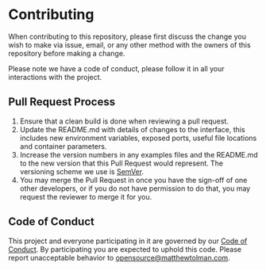 # Contributing

When contributing to this repository, please first discuss the change you wish to make via issue,
email, or any other method with the owners of this repository before making a change. 

Please note we have a code of conduct, please follow it in all your interactions with the project.

## Pull Request Process

1. Ensure that a clean build is done when reviewing a pull request.
2. Update the README.md with details of changes to the interface, this includes new environment 
   variables, exposed ports, useful file locations and container parameters.
3. Increase the version numbers in any examples files and the README.md to the new version that this
   Pull Request would represent. The versioning scheme we use is [SemVer](http://semver.org/).
4. You may merge the Pull Request in once you have the sign-off of one other developers, or if you 
   do not have permission to do that, you may request the reviewer to merge it for you.

## Code of Conduct

This project and everyone participating in it are governed by our [Code of Conduct](https://github.com/matthewtolman/sc2-custom-mod-manager/blob/main/CODE_OF_CONDUCT.md). By participating
you are expected to uphold this code. Please report unacceptable behavior to opensource@matthewtolman.com.

